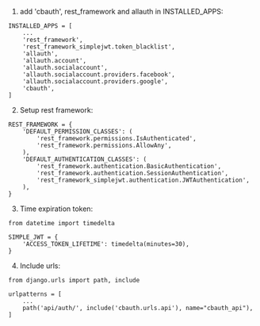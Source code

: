 1. add 'cbauth', rest_framework and allauth in INSTALLED_APPS:

```
INSTALLED_APPS = [
    ...
    'rest_framework',
    'rest_framework_simplejwt.token_blacklist',
    'allauth',
    'allauth.account',
    'allauth.socialaccount',
    'allauth.socialaccount.providers.facebook',
    'allauth.socialaccount.providers.google',
    'cbauth',
]
```

2. Setup rest framework:

```
REST_FRAMEWORK = {
    'DEFAULT_PERMISSION_CLASSES': (
        'rest_framework.permissions.IsAuthenticated',
        'rest_framework.permissions.AllowAny',
    ),
    'DEFAULT_AUTHENTICATION_CLASSES': (
        'rest_framework.authentication.BasicAuthentication',
        'rest_framework.authentication.SessionAuthentication',
        'rest_framework_simplejwt.authentication.JWTAuthentication',
    ),
}
```

3. Time expiration token:

```
from datetime import timedelta

SIMPLE_JWT = {
    'ACCESS_TOKEN_LIFETIME': timedelta(minutes=30),
}
```

4. Include urls:

```
from django.urls import path, include

urlpatterns = [
    ...
    path('api/auth/', include('cbauth.urls.api'), name="cbauth_api"),
]
```
